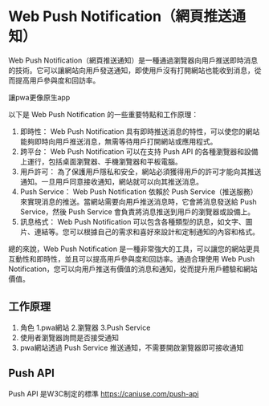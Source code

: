 # Web Push Notification（網頁推送通知）

Web Push Notification（網頁推送通知）是一種通過瀏覽器向用戶推送即時消息的技術。它可以讓網站向用戶發送通知，即使用戶沒有打開網站也能收到消息，從而提高用戶參與度和回訪率。

讓pwa更像原生app

以下是 Web Push Notification 的一些重要特點和工作原理：

1. 即時性： Web Push Notification 具有即時推送消息的特性，可以使您的網站能夠即時向用戶推送消息，無需等待用戶打開網站或應用程式。
2. 跨平台： Web Push Notification 可以在支持 Push API 的各種瀏覽器和設備上運行，包括桌面瀏覽器、手機瀏覽器和平板電腦。
3. 用戶許可： 為了保護用戶隱私和安全，網站必須獲得用戶的許可才能向其推送通知。一旦用戶同意接收通知，網站就可以向其推送消息。
4. Push Service： Web Push Notification 依賴於 Push Service（推送服務）來實現消息的推送。當網站需要向用戶推送消息時，它會將消息發送給 Push Service，然後 Push Service 會負責將消息推送到用戶的瀏覽器或設備上。
5. 訊息格式： Web Push Notification 可以包含各種類型的訊息，如文字、圖片、連結等。您可以根據自己的需求和喜好來設計和定制通知的內容和格式。

總的來說，Web Push Notification 是一種非常強大的工具，可以讓您的網站更具互動性和即時性，並且可以提高用戶參與度和回訪率。通過合理使用 Web Push Notification，您可以向用戶推送有價值的消息和通知，從而提升用戶體驗和網站價值。


## 工作原理
1. 角色 1.pwa網站 2.瀏覽器 3.Push Service
2. 使用者瀏覽器詢問是否接受通知
3. pwa網站透過 Push Service 推送通知，不需要開啟瀏覽器即可接收通知

## Push API
Push API 是W3C制定的標準
https://caniuse.com/push-api